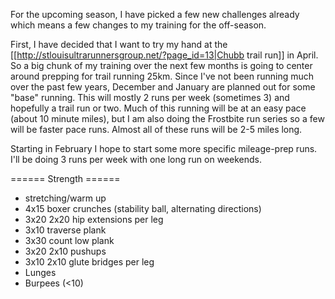 For the upcoming season, I have picked a few new challenges already which means a few changes to my training for the off-season.

First, I have decided that I want to try my hand at the [[http://stlouisultrarunnersgroup.net/?page_id=13|Chubb trail run]] in April. So a big chunk of my training over the next few months is going to center around prepping for trail running 25km. Since I've not been running much over the past few years, December and January are planned out for some "base" running. This will mostly 2 runs per week (sometimes 3) and hopefully a trail run or two. Much of this running will be at an easy pace (about 10 minute miles), but I am also doing the Frostbite run series so a few will be faster pace runs. Almost all of these runs will be 2-5 miles long.

Starting in February I hope to start some more specific mileage-prep runs. I'll be doing 3 runs per week with one long run on weekends.

====== Strength ======

  * stretching/warm up
  * 4x15 boxer crunches (stability ball, alternating directions)
  * 3x20 2x20 hip extensions per leg
  * 3x10 traverse plank
  * 3x30 count low plank
  * 3x20 2x10 pushups
  * 3x10 2x10 glute bridges per leg
  * Lunges
  * Burpees (<10)
